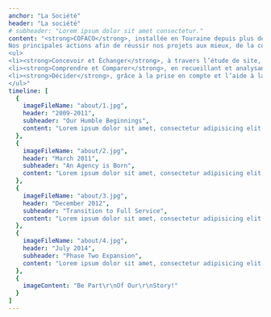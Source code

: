```yaml
---
anchor: "La Société"
header: "La société"
# subheader: "Lorem ipsum dolor sit amet consectetur."
content: "<strong>COFACO</strong>, installée en Touraine depuis plus de 10 ans, est un bureau d’études et d’ingénierie de la construction T.C.E. (Tous Corps d’Etat) et aménagement extérieur, assurant des missions de Maîtrise d’œuvre dans le domaine du bâtiment.</br></br>
Nos principales actions afin de réussir nos projets aux mieux, de la conception à la réalisation, sont : 
<ul>
<li><strong>Concevoir et Échanger</strong>, à travers l’étude de site, l’analyse de projet ainsi que les échanges avec les maîtres d’ouvrages et les différents partenaires.</li>
<li><strong>Comprendre et Comparer</strong>, en recueillant et analysant les dossiers, par la réalisation des différentes phases d’un projet et la réalisation d’une estimation.</li>
<li><strong>Décider</strong>, grâce à la prise en compte et l’aide à la décision finale, la réalisation des plans et des notices techniques, la conception du dossier d’appel d’offres, la direction de chantier et la réception de chantier.</li>
</ul>"
timeline: [
  {
    imageFileName: "about/1.jpg",
    header: "2009-2011",
    subheader: "Our Humble Beginnings",
    content: "Lorem ipsum dolor sit amet, consectetur adipisicing elit. Minima maxime quam architecto quo inventore harum ex magni, dicta impedit."
  },
  {
    imageFileName: "about/2.jpg",
    header: "March 2011",
    subheader: "An Agency is Born",
    content: "Lorem ipsum dolor sit amet, consectetur adipisicing elit. Minima maxime quam architecto quo inventore harum ex magni, dicta impedit."
  },
  {
    imageFileName: "about/3.jpg",
    header: "December 2012",
    subheader: "Transition to Full Service",
    content: "Lorem ipsum dolor sit amet, consectetur adipisicing elit. Minima maxime quam architecto quo inventore harum ex magni, dicta impedit."
  },
  {
    imageFileName: "about/4.jpg",
    header: "July 2014",
    subheader: "Phase Two Expansion",
    content: "Lorem ipsum dolor sit amet, consectetur adipisicing elit. Minima maxime quam architecto quo inventore harum ex magni, dicta impedit."
  },
  {
    imageContent: "Be Part\r\nOf Our\r\nStory!"
  }
]
---
```


